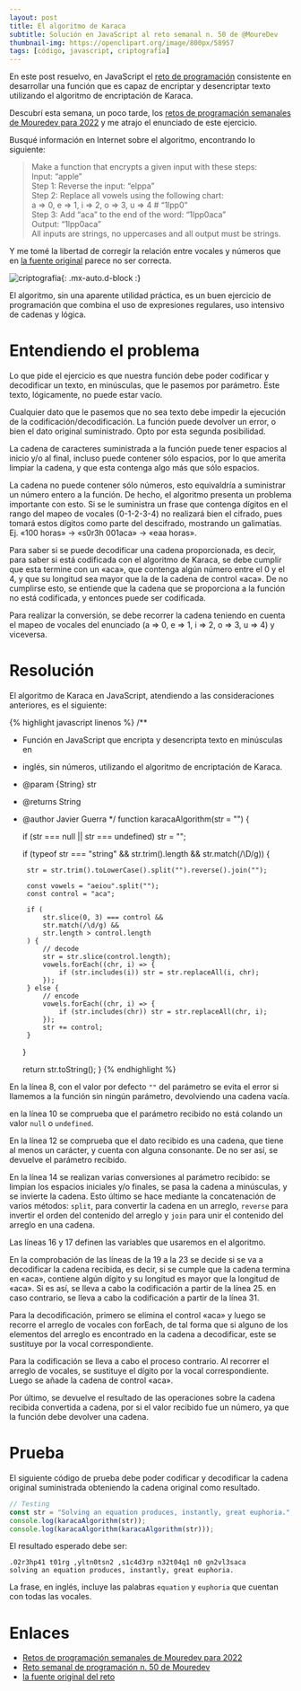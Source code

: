 ```yaml
---
layout: post
title: El algoritmo de Karaca
subtitle: Solución en JavaScript al reto semanal n. 50 de @MoureDev
thumbnail-img: https://openclipart.org/image/800px/58957
tags: [código, javascript, criptografía]
---
```


En este post resuelvo, en JavaScript el [reto de programación](https://github.com/mouredev/Weekly-Challenge-2022-Kotlin/blob/main/app/src/main/java/com/mouredev/weeklychallenge2022/Challenge50.kt) consistente en desarrollar una función que es capaz de encriptar y desencriptar texto utilizando el algoritmo de encriptación de Karaca.

Descubrí esta semana, un poco tarde, los [retos de programación semanales de Mouredev para 2022](https://retosdeprogramacion.com/semanales2022) y me atrajo el enunciado de este ejercicio.

Busqué información en Internet sobre el algoritmo, encontrando lo siguiente:

>  Make a function that encrypts a given input with these steps:  
> Input: “apple”  
> Step 1: Reverse the input: “elppa”  
> Step 2: Replace all vowels using the following chart:  
>   a => 0, e => 1, i => 2, o => 3, u => 4  # “1lpp0”  
> Step 3: Add “aca” to the end of the word: “1lpp0aca”  
> Output: “1lpp0aca”  
> All inputs are strings, no uppercases and all output must be strings.  

Y me tomé la libertad de corregir la relación entre vocales y números que en [la fuente original](https://edabit.com/challenge/JzBLDzrcGCzDjkk5n) parece no ser correcta.

![criptografía](https://openclipart.org/image/800px/58957){: .mx-auto.d-block :}

El algoritmo, sin una aparente utilidad práctica, es un buen ejercicio de programación que combina el uso de expresiones regulares, uso intensivo de cadenas y lógica.

# Entendiendo el problema

Lo que pide el ejercicio es que nuestra función debe poder codificar y decodificar un texto, en minúsculas, que le pasemos por parámetro. Este texto, lógicamente, no puede estar vacío.

Cualquier dato que le pasemos que no sea texto debe impedir la ejecución de la codificación/decodificación. La función puede devolver un error, o bien el dato original suministrado. Opto por esta segunda posibilidad.

La cadena de caracteres suministrada a la función puede tener espacios al inicio y/o al final, incluso puede contener sólo espacios, por lo que amerita limpiar la cadena, y que esta contenga algo más que sólo espacios.

La cadena no puede contener sólo números, esto equivaldría a suministrar un número entero a la función. De hecho, el algoritmo presenta un problema importante con esto. Si se le suministra un frase que contenga dígitos en el rango del mapeo de vocales (0-1-2-3-4) no realizará bien el cifrado, pues tomará estos dígitos como parte del descifrado, mostrando un galimatías. Ej. «100 horas» -> «s0r3h 001aca» -> «eaa horas».

Para saber si se puede decodificar una cadena proporcionada, es decir, para saber si está codificada con el algoritmo de Karaca, se debe cumplir que esta termine con un «aca», que contenga algún número entre el 0 y el 4, y que su longitud sea mayor que la de la cadena de control «aca». De no cumplirse esto, se entiende que la cadena que se proporciona a la función no está codificada, y entonces puede ser codificada.

Para realizar la conversión, se debe recorrer la cadena teniendo en cuenta el mapeo de vocales del enunciado (a => 0, e => 1, i => 2, o => 3, u => 4) y viceversa.

# Resolución

El algoritmo de Karaca en JavaScript, atendiendo a las consideraciones anteriores, es el siguiente:

{% highlight javascript linenos %}
/**
 * Función en JavaScript que encripta y desencripta texto en minúsculas en 
 * inglés, sin números, utilizando el algoritmo de encriptación de Karaca.
 * @param {String} str
 * @returns String
 * @author Javier Guerra
 */
function karacaAlgorithm(str = "") {

    if (str === null || str === undefined) str = "";

    if (typeof str === "string" && str.trim().length && str.match(/\D/g)) {
        
        str = str.trim().toLowerCase().split("").reverse().join("");

        const vowels = "aeiou".split("");
        const control = "aca";

        if (
            str.slice(0, 3) === control &&
            str.match(/\d/g) &&
            str.length > control.length
        ) {
            // decode
            str = str.slice(control.length);
            vowels.forEach((chr, i) => {
                if (str.includes(i)) str = str.replaceAll(i, chr);
            });
        } else {
            // encode
            vowels.forEach((chr, i) => {
                if (str.includes(chr)) str = str.replaceAll(chr, i);
            });
            str += control;
        }
    }

    return str.toString();
}
{% endhighlight %}

En la línea 8, con el valor por defecto `""` del parámetro se evita el error si llamemos a la función sin ningún parámetro, devolviendo una cadena vacía.

en la línea 10 se comprueba que el parámetro recibido no está colando un valor `null` o `undefined`.

En la línea 12 se comprueba que el dato recibido es una cadena, que tiene al menos un carácter, y cuenta con alguna consonante. De no ser así, se devuelve el parámetro recibido.

En la línea 14 se realizan varias conversiones al parámetro recibido: se limpian los espacios iniciales y/o finales, se pasa la  cadena a minúsculas, y se invierte la cadena. Esto último se hace mediante la concatenación de varios métodos: `split`, para convertir la cadena en un arreglo, `reverse` para invertir el orden del contenido del arreglo y `join` para unir el contenido del arreglo en una cadena.

Las líneas 16 y 17 definen las variables que usaremos en el algoritmo.

En la comprobación de las líneas de la 19 a la 23 se decide si se va a decodificar la cadena recibida, es decir, si se cumple que la cadena termina en «aca», contiene algún dígito y su longitud es mayor que la longitud de «aca». Si es así, se lleva a cabo la codificación a partir de la línea 25. en caso contrario, se lleva a cabo la codificación a partir de la línea 31.

Para la decodificación, primero se elimina el control «aca» y luego se recorre el arreglo de vocales con forEach, de tal forma que si alguno de los elementos del arreglo es encontrado en la cadena a decodificar, este se sustituye por la vocal correspondiente.

Para la codificación se lleva a cabo el proceso contrario. Al recorrer el arreglo de vocales, se sustituye el dígito por la vocal correspondiente. Luego se añade la cadena de control «aca».

Por último, se devuelve el resultado de las operaciones sobre la cadena recibida convertida a cadena, por si el valor recibido fue un número, ya que la función debe devolver una cadena.

# Prueba

El siguiente código de prueba debe poder codificar y decodificar la cadena original suministrada obteniendo la cadena original como resultado.

```javascript
// Testing
const str = "Solving an equation produces, instantly, great euphoria.";
console.log(karacaAlgorithm(str));
console.log(karacaAlgorithm(karacaAlgorithm(str)));
```

El resultado esperado debe ser:

```text
.02r3hp41 t01rg ,yltn0tsn2 ,s1c4d3rp n32t04q1 n0 gn2vl3saca
solving an equation produces, instantly, great euphoria.
```

La frase, en inglés, incluye las palabras `equation` y `euphoria` que cuentan con todas las vocales. 

# Enlaces

* [Retos de programación semanales de Mouredev para 2022](https://retosdeprogramacion.com/semanales2022)  
* [Reto semanal de programación n. 50 de Mouredev](https://github.com/mouredev/Weekly-Challenge-2022-Kotlin/blob/main/app/src/main/java/com/mouredev/weeklychallenge2022/Challenge50.kt)  
* [la fuente original del reto](https://edabit.com/challenge/JzBLDzrcGCzDjkk5n)  